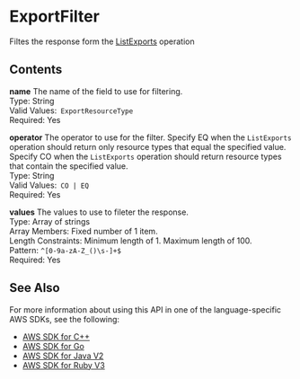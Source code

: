 # ExportFilter<a name="API_ExportFilter"></a>

Filtes the response form the [ListExports](API_ListExports.md) operation

## Contents<a name="API_ExportFilter_Contents"></a>

 **name**   <a name="lexv2-Type-ExportFilter-name"></a>
The name of the field to use for filtering\.  
Type: String  
Valid Values:` ExportResourceType`   
Required: Yes

 **operator**   <a name="lexv2-Type-ExportFilter-operator"></a>
The operator to use for the filter\. Specify EQ when the `ListExports` operation should return only resource types that equal the specified value\. Specify CO when the `ListExports` operation should return resource types that contain the specified value\.  
Type: String  
Valid Values:` CO | EQ`   
Required: Yes

 **values**   <a name="lexv2-Type-ExportFilter-values"></a>
The values to use to fileter the response\.  
Type: Array of strings  
Array Members: Fixed number of 1 item\.  
Length Constraints: Minimum length of 1\. Maximum length of 100\.  
Pattern: `^[0-9a-zA-Z_()\s-]+$`   
Required: Yes

## See Also<a name="API_ExportFilter_SeeAlso"></a>

For more information about using this API in one of the language\-specific AWS SDKs, see the following:
+  [ AWS SDK for C\+\+](https://docs.aws.amazon.com/goto/SdkForCpp/models.lex.v2-2020-08-07/ExportFilter) 
+  [ AWS SDK for Go](https://docs.aws.amazon.com/goto/SdkForGoV1/models.lex.v2-2020-08-07/ExportFilter) 
+  [ AWS SDK for Java V2](https://docs.aws.amazon.com/goto/SdkForJavaV2/models.lex.v2-2020-08-07/ExportFilter) 
+  [ AWS SDK for Ruby V3](https://docs.aws.amazon.com/goto/SdkForRubyV3/models.lex.v2-2020-08-07/ExportFilter) 